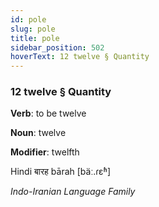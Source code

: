 ```yaml
---
id: pole
slug: pole
title: pole
sidebar_position: 502
hoverText: 12 twelve § Quantity
---
```


### 12 twelve § Quantity

**Verb**: to be twelve

**Noun**: twelve

**Modifier**: twelfth

Hindi बारह bārah [bäː.ɾɛʱ]

*Indo-Iranian Language Family*